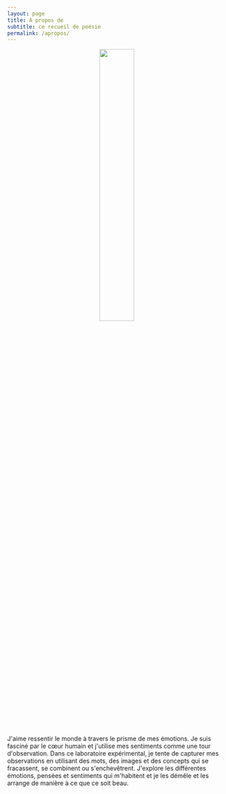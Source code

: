 ```yaml
---
layout: page
title: À propos de
subtitle: ce recueil de poésie
permalink: /apropos/
---
```


<center>
	<img src="{{site.baseurl}}/assets/transparent.png" width="40%">
</center>

J'aime ressentir le monde à travers le prisme de mes émotions. Je suis fasciné par le cœur humain et j'utilise mes sentiments comme une tour d'observation. Dans ce laboratoire expérimental, je tente de capturer mes observations en utilisant des mots, des images et des concepts qui se fracassent, se combinent ou s'enchevêtrent. J'explore les différentes émotions, pensées et sentiments qui m'habitent et je les démêle et les arrange de manière à ce que ce soit beau. 
